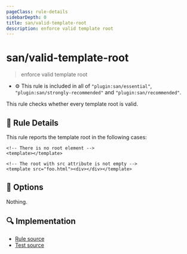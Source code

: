 ```yaml
---
pageClass: rule-details
sidebarDepth: 0
title: san/valid-template-root
description: enforce valid template root
---
```

# san/valid-template-root
> enforce valid template root

- :gear: This rule is included in all of `"plugin:san/essential"`, `"plugin:san/strongly-recommended"` and `"plugin:san/recommended"`.

This rule checks whether every template root is valid.

## :book: Rule Details

This rule reports the template root in the following cases:

<eslint-code-block :rules="{'san/valid-template-root': ['error']}">

```vue
<!-- There is no root element -->
<template></template>
```

</eslint-code-block>

<eslint-code-block :rules="{'san/valid-template-root': ['error']}">

```vue
<!-- The root with src attribute is not empty -->
<template src="foo.html"><div></div></template>
```

</eslint-code-block>

## :wrench: Options

Nothing.

## :mag: Implementation

- [Rule source](https://github.com/vuejs/eslint-plugin-san/blob/master/lib/rules/valid-template-root.js)
- [Test source](https://github.com/vuejs/eslint-plugin-san/blob/master/tests/lib/rules/valid-template-root.js)
